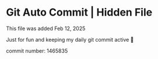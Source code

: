 # Git Auto Commit | Hidden File

This file was added Feb 12, 2025

Just for fun and keeping my daily git commit active 🤪

commit number: 1465835
